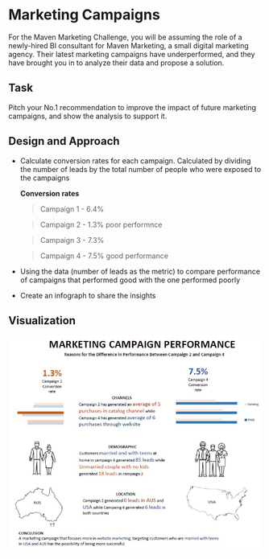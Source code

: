 # Marketing Campaigns
For the Maven Marketing Challenge, you will be assuming the role of a newly-hired BI consultant for Maven Marketing, a small digital marketing agency. Their latest marketing campaigns have underperformed, and they have brought you in to analyze their data and propose a solution.

## Task
Pitch your No.1 recommendation to improve the impact of future marketing campaigns, and show the analysis to support it.

## Design and Approach
* Calculate conversion rates for each campaign. Calculated by dividing the number of leads by the total number of people who were exposed to the campaigns

  **Conversion rates**
  
  > Campaign 1 - 6.4%
  
  > Campaign 2 - 1.3% poor performnce
  
  > Campaign 3 - 7.3%
  
  > Campaign 4 - 7.5% good performance
  
* Using the data (number of leads as the metric) to compare performance of campaigns that performed good with the one performed poorly
* Create an infograph to share the insights

## Visualization
![](infograph.jpg)
